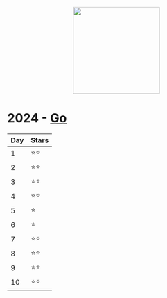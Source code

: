 <p align="center">
<img src="https://github.com/user-attachments/assets/ae115c15-e7a6-44a0-8381-ce8973e52334" width="200">
<h1>2024 - <a href="https://go.dev/">Go</a></h1>
</p>




| Day  | Stars |
| ------------- | ------------- |
| 1  | ⭐⭐  |
| 2  | ⭐⭐  |
| 3  | ⭐⭐  |
| 4  | ⭐⭐  |
| 5  | ⭐  |
| 6  | ⭐  |
| 7  | ⭐⭐  |
| 8  | ⭐⭐  |
| 9  | ⭐⭐  |
| 10  | ⭐⭐  |
